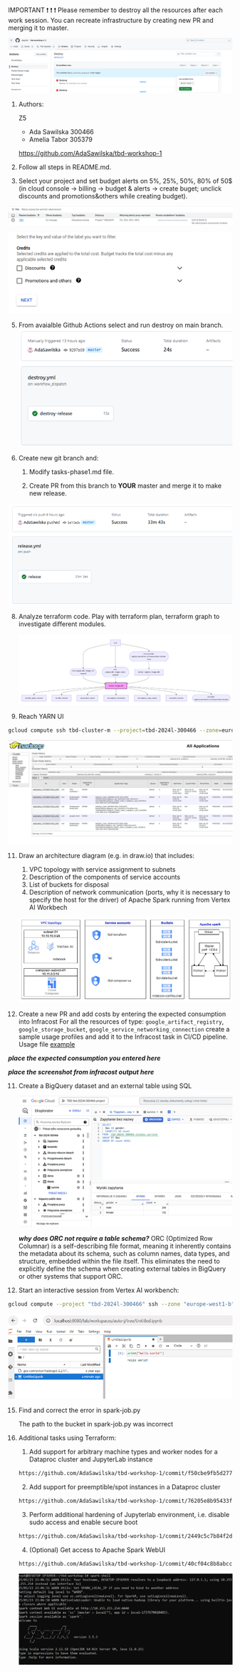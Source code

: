 IMPORTANT ❗ ❗ ❗ Please remember to destroy all the resources after each work session. You can recreate infrastructure by creating new PR and merging it to master.
  
![img.png](doc/figures/destroy.png)

1. Authors:

   Z5
   * Ada Sawilska 300466
   * Amelia Tabor 305379

   https://github.com/AdaSawilska/tbd-workshop-1
   
3. Follow all steps in README.md.

4. Select your project and set budget alerts on 5%, 25%, 50%, 80% of 50$ (in cloud console -> billing -> budget & alerts -> create buget; unclick discounts and promotions&others while creating budget).

 ![img.png](figures/discounts.png)

  ![img.png](doc/figures/discounts.png)

5. From avaialble Github Actions select and run destroy on main branch.
  ![img.png](figures/destroy.png)
   
   
7. Create new git branch and:
    1. Modify tasks-phase1.md file.
    
    2. Create PR from this branch to **YOUR** master and merge it to make new release. 
    
  ![img.png](figures/release_github_action.png)

8. Analyze terraform code. Play with terraform plan, terraform graph to investigate different modules.

    ![img.png](figures/terraform.png)

   
   
10. Reach YARN UI
   ```bash
   gcloud compute ssh tbd-cluster-m --project=tbd-2024l-300466 --zone=europe-west1-d --tunnel-through-iap -- -L 8088:localhost:8088
   ```
   ![img.png](figures/hadoop.png)
   
11. Draw an architecture diagram (e.g. in draw.io) that includes:
    1. VPC topology with service assignment to subnets
    2. Description of the components of service accounts
    3. List of buckets for disposal
    4. Description of network communication (ports, why it is necessary to specify the host for the driver) of Apache Spark running from Vertex AI Workbech
  
     ![img.png](figures/diagram.png)

12. Create a new PR and add costs by entering the expected consumption into Infracost
For all the resources of type: `google_artifact_registry`, `google_storage_bucket`, `google_service_networking_connection`
create a sample usage profiles and add it to the Infracost task in CI/CD pipeline. Usage file [example](https://github.com/infracost/infracost/blob/master/infracost-usage-example.yml) 

   ***place the expected consumption you entered here***

   ***place the screenshot from infracost output here***

11. Create a BigQuery dataset and an external table using SQL
    
    ![img.png](figures/bigquery.png)
   
    ***why does ORC not require a table schema?***
    ORC (Optimized Row Columnar) is a self-describing file format, meaning it inherently contains the metadata about its schema, such as column names, data types, and structure, embedded within the file itself. This eliminates the need to explicitly define the schema when creating external tables in BigQuery or other systems that support ORC.

  
13. Start an interactive session from Vertex AI workbench:
  ```bash
  gcloud compute --project "tbd-2024l-300466" ssh --zone "europe-west1-b" "tbd-2024l-300466-notebook" -- -L 8080:localhost:8080
  ```


  ![img.png](figures/notebook.png)
   
15. Find and correct the error in spark-job.py

    The path to the bucket in spark-job.py was incorrect

16. Additional tasks using Terraform:

    1. Add support for arbitrary machine types and worker nodes for a Dataproc cluster and JupyterLab instance

    ```bash
    https://github.com/AdaSawilska/tbd-workshop-1/commit/f50cbe9fb5d277e0c47892256a638dd89f5078f3
    ```
    
    2. Add support for preemptible/spot instances in a Dataproc cluster

    ```bash
    https://github.com/AdaSawilska/tbd-workshop-1/commit/76205e8b95433f9876cc2577c25c3e2234aa072d
    ```
    
    3. Perform additional hardening of Jupyterlab environment, i.e. disable sudo access and enable secure boot

    ```bash
    https://github.com/AdaSawilska/tbd-workshop-1/commit/2449c5c7b84f2ddc88512fecadea8c447cc25956
    ```

    4. (Optional) Get access to Apache Spark WebUI

    ```bash
    https://github.com/AdaSawilska/tbd-workshop-1/commit/40cf04c8b8abcccafc1fee1fb425ad0b646c78e3
    ```

     ![img.png](figures/spark.png)

